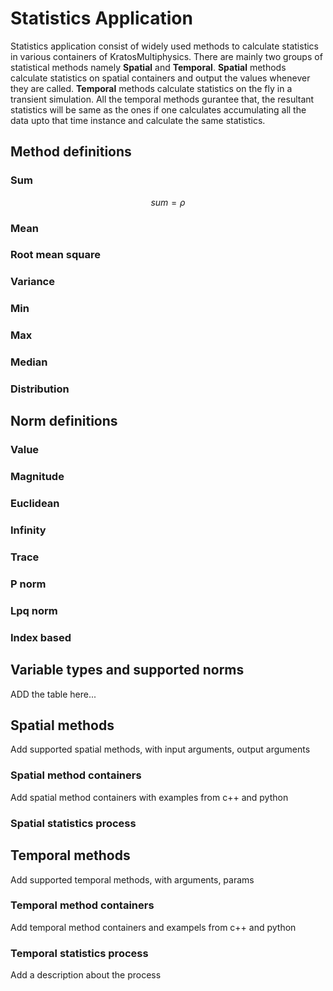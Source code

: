 # Statistics Application

Statistics application consist of widely used methods to calculate statistics in various containers of KratosMultiphysics. There are mainly two groups of statistical methods namely **Spatial** and **Temporal**. **Spatial** methods calculate statistics on spatial containers and output the values whenever they are called. **Temporal** methods calculate statistics on the fly in a transient simulation. All the temporal methods gurantee that, the resultant statistics will be same as the ones if one calculates accumulating all the data upto that time instance and calculate the same statistics.

## Method definitions

### Sum

$$ sum = \rho $$

### Mean

### Root mean square

### Variance

### Min

### Max

### Median

### Distribution

## Norm definitions

### Value

### Magnitude

### Euclidean

### Infinity

### Trace

### P norm

### Lpq norm

### Index based

## Variable types and supported norms

ADD the table here...

## Spatial methods

Add supported spatial methods, with input arguments, output arguments

### Spatial method containers

Add spatial method containers with examples from c++ and python

### Spatial statistics process

## Temporal methods

Add supported temporal methods, with arguments, params

### Temporal method containers

Add temporal method containers and exampels from c++ and python

### Temporal statistics process

Add a description about the process